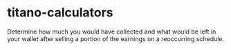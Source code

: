 # titano-calculators

Determine how much you would have collected and what would be left in your wallet after selling a portion of the earnings on a reoccurring schedule.
